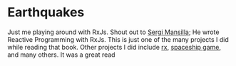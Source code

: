 # Earthquakes

Just me playing around with RxJs. Shout out to [Sergi Mansilla](https://github.com/sergi); He wrote Reactive Programming with RxJs. This is just one of the many projects I did while reading that book. Other projects I did include [rx](https://github.com/vincexiv/rx), [spaceship game](https://github.com/vincexiv/spaceship), and many others. It was a great read
